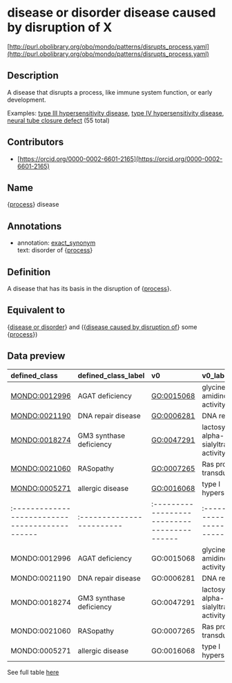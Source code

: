 # disease or disorder disease caused by disruption of X 

[http://purl.obolibrary.org/obo/mondo/patterns/disrupts_process.yaml](http://purl.obolibrary.org/obo/mondo/patterns/disrupts_process.yaml)
## Description 

A disease that disrupts a process, like immune system function, or early development.

Examples: [type III hypersensitivity disease](http://purl.obolibrary.org/obo/MONDO_0007004), [type IV hypersensitivity disease](http://purl.obolibrary.org/obo/MONDO_0002459), [neural tube closure defect](http://purl.obolibrary.org/obo/MONDO_0017059) (55 total)
## Contributors 
* [https://orcid.org/0000-0002-6601-2165](https://orcid.org/0000-0002-6601-2165) 
## Name 

{[process](http://www.w3.org/2002/07/owl#Thing)} disease

## Annotations 

* annotation: [exact_synonym](http://www.geneontology.org/formats/oboInOwl#hasExactSynonym)  
text: disorder of {[process](http://www.w3.org/2002/07/owl#Thing)}

## Definition 

A disease that has its basis in the disruption of {[process](http://www.w3.org/2002/07/owl#Thing)}.

## Equivalent to 

{[disease or disorder](http://purl.obolibrary.org/obo/MONDO_0000001)} and ({[disease caused by disruption of](http://purl.obolibrary.org/obo/RO_0004021)} some {[process](http://www.w3.org/2002/07/owl#Thing)})

## Data preview 
| defined_class                                | defined_class_label     | v0                                        | v0_label                                              |
|:---------------------------------------------|:------------------------|:------------------------------------------|:------------------------------------------------------|
| [MONDO:0012996](http://purl.obolibrary.org/obo/MONDO_0012996) | AGAT deficiency         | [GO:0015068](http://purl.obolibrary.org/obo/GO_0015068) | glycine amidinotransferase activity                   |
| [MONDO:0021190](http://purl.obolibrary.org/obo/MONDO_0021190) | DNA repair disease      | [GO:0006281](http://purl.obolibrary.org/obo/GO_0006281) | DNA repair                                            |
| [MONDO:0018274](http://purl.obolibrary.org/obo/MONDO_0018274) | GM3 synthase deficiency | [GO:0047291](http://purl.obolibrary.org/obo/GO_0047291) | lactosylceramide alpha-2,3-sialyltransferase activity |
| [MONDO:0021060](http://purl.obolibrary.org/obo/MONDO_0021060) | RASopathy               | [GO:0007265](http://purl.obolibrary.org/obo/GO_0007265) | Ras protein signal transduction                       |
| [MONDO:0005271](http://purl.obolibrary.org/obo/MONDO_0005271) | allergic disease        | [GO:0016068](http://purl.obolibrary.org/obo/GO_0016068) | type I hypersensitivity                               || defined:class                                | defined:class:label     | v0                                        | v0:label                                              |
|:---------------------------------------------|:------------------------|:------------------------------------------|:------------------------------------------------------|
| MONDO:0012996 | AGAT deficiency         | GO:0015068 | glycine amidinotransferase activity                   |
| MONDO:0021190 | DNA repair disease      | GO:0006281 | DNA repair                                            |
| MONDO:0018274 | GM3 synthase deficiency | GO:0047291 | lactosylceramide alpha-2,3-sialyltransferase activity |
| MONDO:0021060 | RASopathy               | GO:0007265 | Ras protein signal transduction                       |
| MONDO:0005271 | allergic disease        | GO:0016068 | type I hypersensitivity                               |

See full table [here](https://github.com/monarch-initiative/mondo/blob/master/src/patterns/data/matches/disrupts_process.tsv) 
